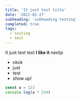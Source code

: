 ```yaml
---
title: 'It just test title'
date: '2022-02-27'
subheading: 'subheading testing'
completed: true
tags:
  - testing
  - test
---
```


It just test text **I like it** nextjs

- okok
- just
- test
- show up!

```js
const a = 123
console.log(a * 234)
```
